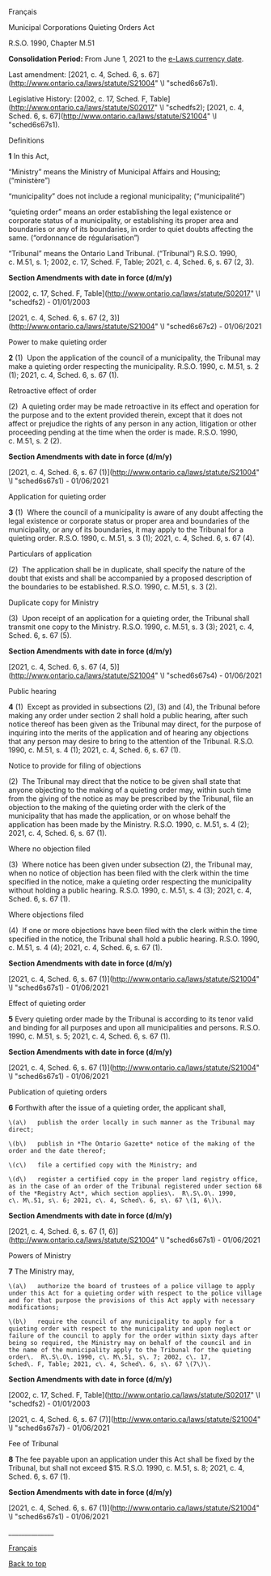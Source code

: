[<a id="Top"></a>Français](http://www.ontario.ca/fr/lois/loi/90m51)

Municipal Corporations Quieting Orders Act

R\.S\.O\. 1990, Chapter M\.51

__Consolidation Period:__ From June 1, 2021 to the [e\-Laws currency date](http://www.e-laws.gov.on.ca/navigation?file=currencyDates&lang=en)\.

Last amendment: [2021, c\. 4, Sched\. 6, s\. 67](http://www.ontario.ca/laws/statute/S21004" \l "sched6s67s1)\.

Legislative History: [2002, c\. 17, Sched\. F, Table](http://www.ontario.ca/laws/statute/S02017" \l "schedfs2); [2021, c\. 4, Sched\. 6, s\. 67](http://www.ontario.ca/laws/statute/S21004" \l "sched6s67s1)\.

Definitions

<a id="BK0"></a>__1__ In this Act,

“Ministry” means the Ministry of Municipal Affairs and Housing; \(“ministère”\)

“municipality” does not include a regional municipality; \(“municipalité”\)

“quieting order” means an order establishing the legal existence or corporate status of a municipality, or establishing its proper area and boundaries or any of its boundaries, in order to quiet doubts affecting the same\. \(“ordonnance de régularisation”\)

“Tribunal” means the Ontario Land Tribunal\. \(“Tribunal”\)  R\.S\.O\. 1990, c\. M\.51, s\. 1; 2002, c\. 17, Sched\. F, Table; 2021, c\. 4, Sched\. 6, s\. 67 \(2, 3\)\.

__Section Amendments with date in force \(d/m/y\)__

[2002, c\. 17, Sched\. F, Table](http://www.ontario.ca/laws/statute/S02017" \l "schedfs2) \- 01/01/2003

[2021, c\. 4, Sched\. 6, s\. 67 \(2, 3\)](http://www.ontario.ca/laws/statute/S21004" \l "sched6s67s2) \- 01/06/2021

Power to make quieting order

<a id="BK1"></a>__2__ \(1\)  Upon the application of the council of a municipality, the Tribunal may make a quieting order respecting the municipality\.  R\.S\.O\. 1990, c\. M\.51, s\. 2 \(1\); 2021, c\. 4, Sched\. 6, s\. 67 \(1\)\.

Retroactive effect of order

\(2\)  A quieting order may be made retroactive in its effect and operation for the purpose and to the extent provided therein, except that it does not affect or prejudice the rights of any person in any action, litigation or other proceeding pending at the time when the order is made\.  R\.S\.O\. 1990, c\. M\.51, s\. 2 \(2\)\.

__Section Amendments with date in force \(d/m/y\)__

[2021, c\. 4, Sched\. 6, s\. 67 \(1\)](http://www.ontario.ca/laws/statute/S21004" \l "sched6s67s1) \- 01/06/2021

Application for quieting order

<a id="BK2"></a>__3__ \(1\)  Where the council of a municipality is aware of any doubt affecting the legal existence or corporate status or proper area and boundaries of the municipality, or any of its boundaries, it may apply to the Tribunal for a quieting order\.  R\.S\.O\. 1990, c\. M\.51, s\. 3 \(1\); 2021, c\. 4, Sched\. 6, s\. 67 \(4\)\.

Particulars of application

\(2\)  The application shall be in duplicate, shall specify the nature of the doubt that exists and shall be accompanied by a proposed description of the boundaries to be established\.  R\.S\.O\. 1990, c\. M\.51, s\. 3 \(2\)\.

Duplicate copy for Ministry

\(3\)  Upon receipt of an application for a quieting order, the Tribunal shall transmit one copy to the Ministry\.  R\.S\.O\. 1990, c\. M\.51, s\. 3 \(3\); 2021, c\. 4, Sched\. 6, s\. 67 \(5\)\.

__Section Amendments with date in force \(d/m/y\)__

[2021, c\. 4, Sched\. 6, s\. 67 \(4, 5\)](http://www.ontario.ca/laws/statute/S21004" \l "sched6s67s4) \- 01/06/2021

Public hearing

<a id="BK3"></a>__4__ \(1\)  Except as provided in subsections \(2\), \(3\) and \(4\), the Tribunal before making any order under section 2 shall hold a public hearing, after such notice thereof has been given as the Tribunal may direct, for the purpose of inquiring into the merits of the application and of hearing any objections that any person may desire to bring to the attention of the Tribunal\.  R\.S\.O\. 1990, c\. M\.51, s\. 4 \(1\); 2021, c\. 4, Sched\. 6, s\. 67 \(1\)\.

Notice to provide for filing of objections

\(2\)  The Tribunal may direct that the notice to be given shall state that anyone objecting to the making of a quieting order may, within such time from the giving of the notice as may be prescribed by the Tribunal, file an objection to the making of the quieting order with the clerk of the municipality that has made the application, or on whose behalf the application has been made by the Ministry\.  R\.S\.O\. 1990, c\. M\.51, s\. 4 \(2\); 2021, c\. 4, Sched\. 6, s\. 67 \(1\)\.

Where no objection filed

\(3\)  Where notice has been given under subsection \(2\), the Tribunal may, when no notice of objection has been filed with the clerk within the time specified in the notice, make a quieting order respecting the municipality without holding a public hearing\.  R\.S\.O\. 1990, c\. M\.51, s\. 4 \(3\); 2021, c\. 4, Sched\. 6, s\. 67 \(1\)\.

Where objections filed

\(4\)  If one or more objections have been filed with the clerk within the time specified in the notice, the Tribunal shall hold a public hearing\.  R\.S\.O\. 1990, c\. M\.51, s\. 4 \(4\); 2021, c\. 4, Sched\. 6, s\. 67 \(1\)\.

__Section Amendments with date in force \(d/m/y\)__

[2021, c\. 4, Sched\. 6, s\. 67 \(1\)](http://www.ontario.ca/laws/statute/S21004" \l "sched6s67s1) \- 01/06/2021

Effect of quieting order

<a id="BK4"></a>__5__ Every quieting order made by the Tribunal is according to its tenor valid and binding for all purposes and upon all municipalities and persons\.  R\.S\.O\. 1990, c\. M\.51, s\. 5; 2021, c\. 4, Sched\. 6, s\. 67 \(1\)\.

__Section Amendments with date in force \(d/m/y\)__

[2021, c\. 4, Sched\. 6, s\. 67 \(1\)](http://www.ontario.ca/laws/statute/S21004" \l "sched6s67s1) \- 01/06/2021

Publication of quieting orders

<a id="BK5"></a>__6__ Forthwith after the issue of a quieting order, the applicant shall,

	\(a\)	publish the order locally in such manner as the Tribunal may direct;

	\(b\)	publish in *The Ontario Gazette* notice of the making of the order and the date thereof;

	\(c\)	file a certified copy with the Ministry; and

	\(d\)	register a certified copy in the proper land registry office, as in the case of an order of the Tribunal registered under section 68 of the *Registry Act*, which section applies\.  R\.S\.O\. 1990, c\. M\.51, s\. 6; 2021, c\. 4, Sched\. 6, s\. 67 \(1, 6\)\.

__Section Amendments with date in force \(d/m/y\)__

[2021, c\. 4, Sched\. 6, s\. 67 \(1, 6\)](http://www.ontario.ca/laws/statute/S21004" \l "sched6s67s1) \- 01/06/2021

Powers of Ministry

<a id="BK6"></a>__7__ The Ministry may,

	\(a\)	authorize the board of trustees of a police village to apply under this Act for a quieting order with respect to the police village and for that purpose the provisions of this Act apply with necessary modifications;

	\(b\)	require the council of any municipality to apply for a quieting order with respect to the municipality and upon neglect or failure of the council to apply for the order within sixty days after being so required, the Ministry may on behalf of the council and in the name of the municipality apply to the Tribunal for the quieting order\.  R\.S\.O\. 1990, c\. M\.51, s\. 7; 2002, c\. 17, Sched\. F, Table; 2021, c\. 4, Sched\. 6, s\. 67 \(7\)\.

__Section Amendments with date in force \(d/m/y\)__

[2002, c\. 17, Sched\. F, Table](http://www.ontario.ca/laws/statute/S02017" \l "schedfs2) \- 01/01/2003

[2021, c\. 4, Sched\. 6, s\. 67 \(7\)](http://www.ontario.ca/laws/statute/S21004" \l "sched6s67s7) \- 01/06/2021

Fee of Tribunal

<a id="BK7"></a>__8__ The fee payable upon an application under this Act shall be fixed by the Tribunal, but shall not exceed $15\.  R\.S\.O\. 1990, c\. M\.51, s\. 8; 2021, c\. 4, Sched\. 6, s\. 67 \(1\)\.

__Section Amendments with date in force \(d/m/y\)__

[2021, c\. 4, Sched\. 6, s\. 67 \(1\)](http://www.ontario.ca/laws/statute/S21004" \l "sched6s67s1) \- 01/06/2021

\_\_\_\_\_\_\_\_\_\_\_\_\_\_

[Français](http://www.ontario.ca/fr/lois/loi/90m51)

[Back to top](#Top)

